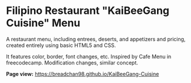 # Filipino Restaurant "KaiBeeGang Cuisine" Menu

A restaurant menu, including entrees, deserts, and appetizers and pricing, created entirely using basic HTML5 and CSS.

It features color, border, font changes, etc. Inspired by Cafe Menu in freecodecamp. Modification changes, similar concept.

**Page view:** https://breadchan98.github.io/KaiBeeGang-Cuisine